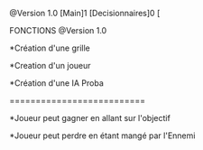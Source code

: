 @Version 1.0
[Main]1
[Decisionnaires]0
[

FONCTIONS @Version 1.0

*Création d'une grille


*Creation d'un joueur 


*Création d'une IA Proba

==========================

*Joueur peut gagner en allant sur l'objectif


*Joueur peut perdre en étant mangé par l'Ennemi
